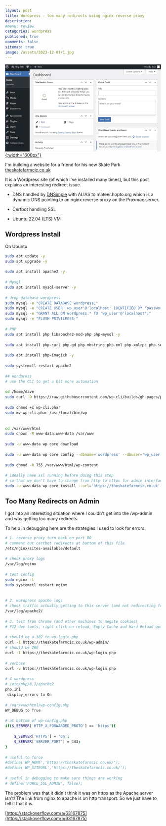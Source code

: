```yaml
---
layout: post
title: Wordpress - too many redirects using nginx reverse proxy
description: 
#menu: review
categories: wordpress
published: true 
comments: false     
sitemap: true
image: /assets/2023-12-01/1.jpg
---
```


<!-- [![alt text](/assets/2023-07-22/1.jpg "email"){:width="800px"}](/assets/2023-07-22/1.jpg) -->
<!-- [![alt text](/assets/2023-08-01/1.jpg "email")](/assets/2023-08-01/1.jpg) -->

<!-- [![alt text](/assets/2023-08-23/3.jpg "email")](/assets/2023-08-23/3.jpg) -->


<!-- [https://www.youtube.com/watch?v=LJyfhD5CUiM](https://www.youtube.com/watch?v=LJyfhD5CUiM) -->

<!-- [![alt text](/assets/2023-10-10/3.jpg "email"){:width="600px"}](/assets/2023-10-10/3.jpg) -->

<!-- [![alt text](/assets/2023-10-16/9.jpg "email")](/assets/2023-10-16/9.jpg) -->
[![alt text](/assets/2023-12-01/1.jpg "email"){:width="600px"}](/assets/2023-12-01/1.jpg)


I'm building a website for a friend for his new Skate Park [theskatefarmcic.co.uk](https://theskatefarmcic.co.uk/)

It is a Wordpress site (of which I've installed many times), but this post explains an interesting redirect issue.

- DNS handled by [DNSimple](https://dnsimple.com/) with ALIAS to mateer.hopto.org which is a dynamic DNS pointing to an nginx reverse proxy on the Proxmox server.

- Certbot handling SSL 

- Ubuntu 22.04 (LTS) VM

## Wordpress Install

On Ubuntu

```bash
sudo apt update -y
sudo apt upgrade -y

sudo apt install apache2 -y

# Mysql
sudo apt install mysql-server -y

# drop database wordpress
sudo mysql -e "CREATE DATABASE wordpress;"
sudo mysql -e "CREATE USER 'wp_user'@'localhost' IDENTIFIED BY 'password';"
sudo mysql -e "GRANT ALL ON wordpress.* TO 'wp_user'@'localhost';"
sudo mysql -e "FLUSH PRIVILEGES;"

# PHP
sudo apt install php libapache2-mod-php php-mysql -y

sudo apt install php-curl php-gd php-mbstring php-xml php-xmlrpc php-soap php-intl php-zip -y

sudo apt install php-imagick -y

sudo systemctl restart apache2

## Wordpress
# use the CLI to get a bit more automation

cd /home/dave
sudo curl -O https://raw.githubusercontent.com/wp-cli/builds/gh-pages/phar/wp-cli.phar

sudo chmod +x wp-cli.phar
sudo mv wp-cli.phar /usr/local/bin/wp


cd /var/www/html
sudo chown -R www-data:www-data /var/www

sudo -u www-data wp core download

sudo -u www-data wp core config --dbname='wordpress' --dbuser='wp_user' --dbpass='password' --dbhost='localhost' --dbprefix='wp_'

sudo chmod -R 755 /var/www/html/wp-content

# ideally have ssl running before doing this step
# so that we don't have to change from http to https for admin interface
sudo -u www-data wp core install --url='https://theskatefarmcic.co.uk' --title='Blog Title' --admin_user='dave' --admin_password='letmein' --admin_email='email@domain.com'
```

## Too Many Redirects on Admin

I got into an interesting situation where I couldn't get into the /wp-admin and was getting too many redirects.

To help in debugging here are the strategies I used to look for errors:

```bash
# 1. reverse proxy turn back on port 80
# comment out certbot redirects at bottom of this file
/etc/nginx/sites-available/default

# check proxy logs 
/var/log/nginx

# test config
sudo nginx -t 
sudo systemctl restart nginx


# 2. wordpress apache logs
# check traffic actually getting to this server (and not redirecting from proxy)
/var/log/apache2/

# 3. test from Chrome (and other machines to negate cookies)
# F12 dev tools, right click on reload, Empty Cache and Hard Reload option

# should be a 302 to wp-login.php
curl -I https://theskatefarmcic.co.uk/wp-admin/
# should be 200
curl -I https://theskatefarmcic.co.uk/wp-login.php

# verbose
curl -v https://theskatefarmcic.co.uk/wp-login.php

# 4 wordpress
# /etc/php/8.1/apache2
php.ini
 display_errors to On

# /var/www/html/wp-config.php
WP_DEBUG to True

# at bottom of wp-config.php
if($_SERVER['HTTP_X_FORWARDED_PROTO'] == 'https'){

    $_SERVER['HTTPS'] = 'on';
    $_SERVER['SERVER_PORT'] = 443;
}

# useful to force
#define('WP_HOME','https://theskatefarmcic.co.uk/');
#define('WP_SITEURL','https://theskatefarmcic.co.uk/');

# useful in debugging to make sure things are working
# define('FORCE_SSL_ADMIN', false);
```

The problem was that it didn't think it was on https as the Apache server isn't! The link from nginx to apache is on http transport. So we just have to tell it that it is.

[https://stackoverflow.com/a/63167875](https://stackoverflow.com/a/63167875)

